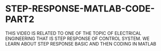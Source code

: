 # STEP-RESPONSE-MATLAB-CODE-PART2
THIS VIDEO IS RELATED TO ONE OF THE TOPIC OF ELECTRICAL ENGINEERING THAT IS STEP RESPONSE OF CONTROL SYSTEM. WE LEARN ABOUT STEP RESPONSE BASIC AND THEN CODING IN MATLAB
